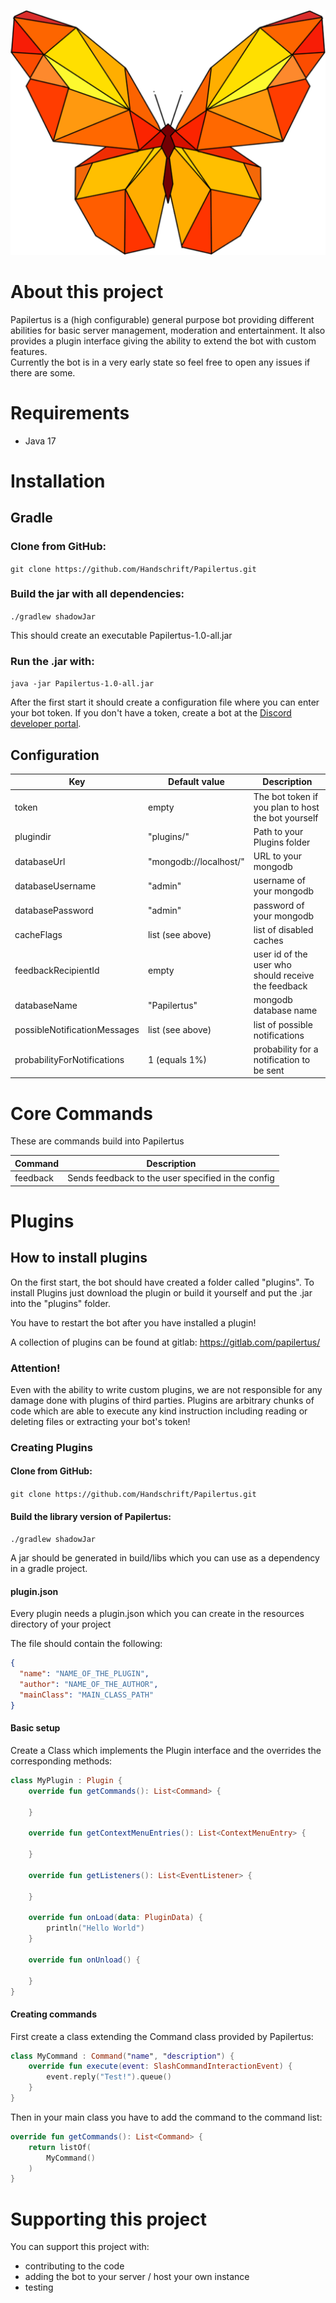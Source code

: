 ![](papilertus.png#center "Papilertus")

# About this project

Papilertus is a (high configurable) general purpose bot providing different abilities for basic server management,
moderation and entertainment.
It also provides a plugin interface giving the ability to extend the bot with custom features. <br>
Currently the bot is in a very early state so feel free to open any issues if there are some.

# Requirements

- Java 17

<!-- 
- MongoDB 5.0.4
--->

# Installation

## Gradle

### Clone from GitHub:

`git clone https://github.com/Handschrift/Papilertus.git`

### Build the jar with all dependencies:

`./gradlew shadowJar`

This should create an executable Papilertus-1.0-all.jar

### Run the .jar with:

`java -jar Papilertus-1.0-all.jar`

After the first start it should create a configuration file where you can enter your bot token.
If you don't have a token, create a bot at the [Discord developer portal](https://discord.com/developers).

<!-- 
## Docker

### Prerequisites

Make sure that you have the latest version of docker and docker-compose installed.

### Clone from GitHub:

`git clone https://github.com/Handschrift/Papilertus.git`

### Build the docker container

`docker build -t papilertus:latest .`

### Editing the config

First run the jar-file, if no config is present yet, it should throw an error and create a configuration file in a
config directory.
The configuration files of any plugin and of Papilertus will be stored there.
You will find a 'Papilertus.yaml' file in there, it should look like this:

```yaml
token: "YOUR_TOKEN"
pluginDir: "plugins/"
databaseUrl: "mongodb://localhost/"
databaseUsername: ""
databasePassword: ""
cacheFlags:
  - "EMOTE"
  - "ACTIVITY"
  - "CLIENT_STATUS"
  - "ONLINE_STATUS"
feedbackRecipientId: "ID_OF_USER"
databaseName: "Papilertus"
possibleNotificationMessages:
  - "This is an open source bot!"
  - "you can host it yourself"
  - "you can send feedback with feedback"
  - "You can add plugins to the bot"
  - "You can turn off this message in the config"
probabilityForNotifications: 1
```

You just have to provide the bot token. You can leave the other fields if you don't use a mongodb.

### Run from docker-compose file

`docker-compose -f docker-compose.yml up`

### Editing the config

If you want to edit the config just terminate the docker containers with `docker-compose -f docker-compose.yml down`
edit the config you created and restart the docker containers.
--->

## Configuration

| Key                          | Default value          | Description                                         |
|------------------------------|------------------------|-----------------------------------------------------|
| token                        | empty                  | The bot token if you plan to host the bot yourself  |
| plugindir                    | "plugins/"             | Path to your Plugins folder                         |
| databaseUrl                  | "mongodb://localhost/" | URL to your mongodb                                 |
| databaseUsername             | "admin"                | username of your mongodb                            |
| databasePassword             | "admin"                | password of your mongodb                            |
| cacheFlags                   | list (see above)       | list of disabled caches                             |
| feedbackRecipientId          | empty                  | user id of the user who should receive the feedback |
| databaseName                 | "Papilertus"           | mongodb database name                               |
| possibleNotificationMessages | list (see above)       | list of possible notifications                      |
| probabilityForNotifications  | 1 (equals 1%)          | probability for a notification to be sent           |

# Core Commands

These are commands build into Papilertus

| Command  | Description                                        |
|----------|----------------------------------------------------|
| feedback | Sends feedback to the user specified in the config |

# Plugins

## How to install plugins

On the first start, the bot should have created a folder called "plugins". To install Plugins just download the plugin
or build it yourself and put the .jar into the "plugins" folder.

You have to restart the bot after you have installed a plugin!

A collection of plugins can be found at gitlab: https://gitlab.com/papilertus/

### Attention!

Even with the ability to write custom plugins, we are not responsible for any damage done with plugins of third
  parties. Plugins are arbitrary chunks of code which are able to execute any kind instruction including reading or deleting files or extracting your bot's token! 

### Creating Plugins

#### Clone from GitHub:

`git clone https://github.com/Handschrift/Papilertus.git`

#### Build the library version of Papilertus:

`./gradlew shadowJar`

A jar should be generated in build/libs which you can use as a dependency in a gradle project.

#### plugin.json

Every plugin needs a plugin.json which you can create in the resources directory of your project

The file should contain the following:

```json
{
  "name": "NAME_OF_THE_PLUGIN",
  "author": "NAME_OF_THE_AUTHOR",
  "mainClass": "MAIN_CLASS_PATH"
}
```

#### Basic setup

Create a Class which implements the Plugin interface and the overrides the corresponding methods:

```kotlin
class MyPlugin : Plugin {
    override fun getCommands(): List<Command> {

    }

    override fun getContextMenuEntries(): List<ContextMenuEntry> {

    }

    override fun getListeners(): List<EventListener> {

    }

    override fun onLoad(data: PluginData) {
        println("Hello World")
    }

    override fun onUnload() {

    }
}
```

#### Creating commands

First create a class extending the Command class provided by Papilertus:

```kotlin
class MyCommand : Command("name", "description") {
    override fun execute(event: SlashCommandInteractionEvent) {
        event.reply("Test!").queue()
    }
}
```

Then in your main class you have to add the command to the command list:

```kotlin
override fun getCommands(): List<Command> {
    return listOf(
        MyCommand()
    )
}
```

# Supporting this project

You can support this project with:

- contributing to the code
- adding the bot to your server / host your own instance
- testing